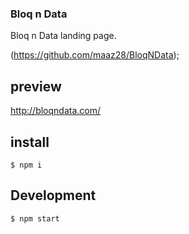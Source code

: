### Bloq n Data

Bloq n Data landing page. 

(https://github.com/maaz28/BloqNData);

## preview

http://bloqndata.com/


## install
```
$ npm i 
```

## Development

```
$ npm start
```
